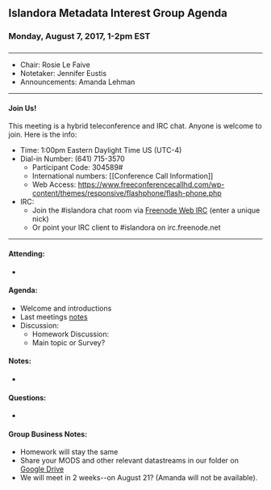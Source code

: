 ## Islandora Metadata Interest Group Agenda
### Monday, August 7, 2017, 1-2pm EST
### 
---
* Chair:  Rosie Le Faive
* Notetaker: Jennifer Eustis
* Announcements: Amanda Lehman

---

#### Join Us!
This meeting is a hybrid teleconference and IRC chat. Anyone is welcome to join. Here is the info:
* Time: 1:00pm Eastern Daylight Time US (UTC-4)
* Dial-in Number: (641) 715-3570
  * Participant Code: 304589#
  * International numbers: [[Conference Call Information]]
  * Web Access: https://www.freeconferencecallhd.com/wp-content/themes/responsive/flashphone/flash-phone.php
* IRC:
  * Join the #islandora chat room via [Freenode Web IRC](http://webchat.freenode.net/) (enter a unique nick)
  * Or point your IRC client to #islandora on irc.freenode.net
---
#### Attending:
* 

#### Agenda:
* Welcome and introductions
* Last meetings [notes](https://github.com/islandora-interest-groups/Islandora-Metadata-Interest-Group/blob/master/Meetings/2017_07_24.md)
* Discussion: 
     * Homework Discussion:
     * Main topic or Survey? 

#### Notes:
* 

#### Questions:
* 

#### Group Business Notes:
* Homework will stay the same
* Share your MODS and other relevant datastreams in our folder on [Google Drive](https://drive.google.com/drive/folders/0BzZjDmH6f51aeVBxT241aHRnbUk)
* We will meet in 2 weeks--on August 21?  (Amanda will not be available).

